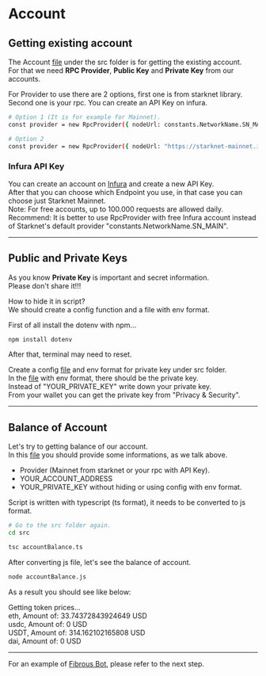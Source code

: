 # Account

## Getting existing account

The Account [file](/src/account.ts) under the src folder is for getting the existing account.<br>
For that we need **RPC Provider**, **Public Key** and **Private Key** from our accounts.

For Provider to use there are 2 options, first one is from starknet library.<br>
Second one is your rpc. You can create an API Key on infura.
```bash
# Option 1 (It is for example for Mainnet).
const provider = new RpcProvider({ nodeUrl: constants.NetworkName.SN_MAIN });

# Option 2
const provider = new RpcProvider({ nodeUrl: "https://starknet-mainnet.infura.io/v3/" + "YOUR_API_KEY" });
```

### Infura API Key

You can create an account on [Infura](https://app.infura.io/) and create a new API Key.<br>
After that you can choose which Endpoint you use, in that case you can choose just Starknet Mainnet.<br>
Note: For free accounts, up to 100.000 requests are allowed daily.
Recommend: It is better to use RpcProvider with free Infura account instead of Starknet's default provider "constants.NetworkName.SN_MAIN".

---

## Public and Private Keys

As you know **Private Key** is important and secret information.<br>
Please don't share it!!!

How to hide it in script?<br>
We should create a config function and a file with env format.

First of all install the dotenv with npm...
```bash
npm install dotenv
```

After that, terminal may need to reset.

Create a config [file](/src/config.ts) and env format for private key under src folder.<br>
In the [file](/src/.env) with env format, there should be the private key.<br>
Instead of "YOUR_PRIVATE_KEY" write down your private key.<br>
From your wallet you can get the private key from "Privacy & Security".

---

## Balance of Account

Let's try to getting balance of our account.<br>
In this [file](/src/accountBalance.ts) you should provide some informations, as we talk above.<br>
- Provider (Mainnet from starknet or your rpc with API Key).
- YOUR_ACCOUNT_ADDRESS
- YOUR_PRIVATE_KEY without hiding or using config with env format.

Script is written with typescript (ts format), it needs to be converted to js format.
```bash
# Go to the src folder again.
cd src
```
```bash
tsc accountBalance.ts
```

After converting js file, let's see the balance of account.
```bash
node accountBalance.js
```

As a result you should see like below:<br>

Getting token prices...<br>
eth, Amount of: 33.74372843924649 USD<br>
usdc, Amount of: 0 USD<br>
USDT, Amount of: 314.162102165808 USD<br>
dai, Amount of: 0 USD

---

For an example of [Fibrous Bot](/chapters/Fibrous%20Bot.md), please refer to the next step.